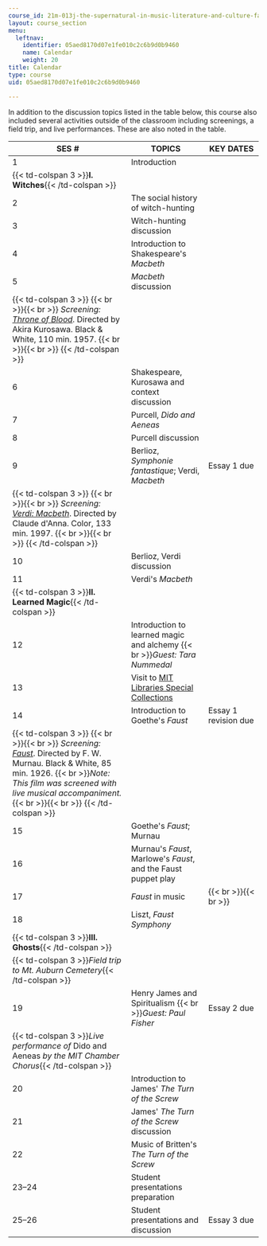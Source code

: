```yaml
---
course_id: 21m-013j-the-supernatural-in-music-literature-and-culture-fall-2013
layout: course_section
menu:
  leftnav:
    identifier: 05aed8170d07e1fe010c2c6b9d0b9460
    name: Calendar
    weight: 20
title: Calendar
type: course
uid: 05aed8170d07e1fe010c2c6b9d0b9460

---
```


In addition to the discussion topics listed in the table below, this course also included several activities outside of the classroom including screenings, a field trip, and live performances. These are also noted in the table.

| SES # | TOPICS | KEY DATES |
| --- | --- | --- |
| 1 | Introduction | &nbsp; |
| {{< td-colspan 3 >}}**I. Witches**{{< /td-colspan >}} |||
| 2 | The social history of witch-hunting | &nbsp; |
| 3 | Witch-hunting discussion | &nbsp; |
| 4 | Introduction to Shakespeare's _Macbeth_ | &nbsp; |
| 5 | _Macbeth_ discussion | &nbsp; |
| {{< td-colspan 3 >}} {{< br >}}{{< br >}} _Screening:_ [_Throne of Blood_](http://www.imdb.com/title/tt0050613/?ref_=fn_al_tt_1). Directed by Akira Kurosawa. Black & White, 110 min. 1957. {{< br >}}{{< br >}} {{< /td-colspan >}} |||
| 6 | Shakespeare, Kurosawa and context discussion | &nbsp; |
| 7 | Purcell, _Dido and Aeneas_ | &nbsp; |
| 8 | Purcell discussion | &nbsp; |
| 9 | Berlioz, _Symphonie fantastique_; Verdi, _Macbeth_ | Essay 1 due |
| {{< td-colspan 3 >}} {{< br >}}{{< br >}} _Screening:_ [_Verdi: Macbeth_](http://www.imdb.com/title/tt0093461/?ref_=fn_tt_tt_22). Directed by Claude d'Anna. Color, 133 min. 1997. {{< br >}}{{< br >}} {{< /td-colspan >}} |||
| 10 | Berlioz, Verdi discussion | &nbsp; |
| 11 | Verdi's _Macbeth_ | &nbsp; |
| {{< td-colspan 3 >}}**II. Learned Magic**{{< /td-colspan >}} |||
| 12 | Introduction to learned magic and alchemy  {{< br >}}_Guest: Tara Nummedal_ | &nbsp; |
| 13 | Visit to [MIT Libraries Special Collections](http://libraries.mit.edu/collections/) | &nbsp; |
| 14 | Introduction to Goethe's _Faust_ | Essay 1 revision due |
| {{< td-colspan 3 >}} {{< br >}}{{< br >}} _Screening:_ [_Faust_](http://www.imdb.com/title/tt0016847/?ref_=fn_al_tt_7). Directed by F. W. Murnau. Black & White, 85 min. 1926.  {{< br >}}_Note: This film was screened with live musical accompaniment._ {{< br >}}{{< br >}} {{< /td-colspan >}} |||
| 15 | Goethe's _Faust_; Murnau | &nbsp; |
| 16 | Murnau's _Faust_, Marlowe's _Faust_, and the Faust puppet play | &nbsp; |
| 17 | _Faust_ in music |  {{< br >}}{{< br >}}  |
| 18 | Liszt, _Faust Symphony_ | &nbsp; |
| {{< td-colspan 3 >}}**III. Ghosts**{{< /td-colspan >}} |||
| {{< td-colspan 3 >}}_Field trip to Mt. Auburn Cemetery_{{< /td-colspan >}} |||
| 19 | Henry James and Spiritualism  {{< br >}}_Guest: Paul Fisher_ | Essay 2 due |
| {{< td-colspan 3 >}}_Live performance of_ Dido and Aeneas _by the MIT Chamber Chorus_{{< /td-colspan >}} |||
| 20 | Introduction to James' _The Turn of the Screw_ | &nbsp; |
| 21 | James' _The Turn of the Screw_ discussion | &nbsp; |
| 22 | Music of Britten's _The Turn of the Screw_ | &nbsp; |
| 23–24 | Student presentations preparation | &nbsp; |
| 25–26 | Student presentations and discussion | Essay 3 due